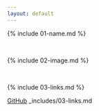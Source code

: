 ```yaml
---
layout: default
---
```


{% include 01-name.md %}

<br>

{% include 02-image.md %}

<br>

{% include 03-links.md %}

[GitHub](http://github.com)
_includes/03-links.md
